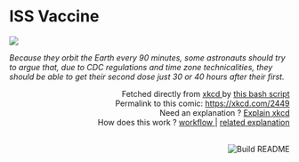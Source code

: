 # <b>ISS Vaccine</b>

[![](https://imgs.xkcd.com/comics/iss_vaccine.png)](https://xkcd.com/2449)

<i>Because they orbit the Earth every 90 minutes, some astronauts should try to argue that, due to CDC regulations and time zone technicalities, they should be able to get their second dose just 30 or 40 hours after their first.</i>

<div align="right">
  Fetched directly from
  <a href="https://xkcd.com">
    xkcd
  </a>
  by
  <a href="https://github.com/Vanille-N/Vanille-N/blob/master/fetch">
    this bash script
  </a>
</div>
<div align="right">
  Permalink to this comic:
  <a href="https://xkcd.com/2449">
    https://xkcd.com/2449
  </a>
</div>
<div align="right">
  Need an explanation ?
  <a href="https://www.explainxkcd.com/wiki/index.php/2449">
    Explain xkcd
  </a>
</div>
<div align="right">
  How does this work ?
  <a href="https://github.com/Vanille-N/Vanille-N/blob/master/.github/workflows/build.yml">
    workflow
  </a>
  |
  <a href="https://simonwillison.net/2020/Jul/10/self-updating-profile-readme/">
    related explanation
  </a>
</div><br>

<a href="https://github.com/Vanille-N/Vanille-N/actions"><img src="https://github.com/Vanille-N/Vanille-N/workflows/Build%20README/badge.svg" align="right" alt="Build README"></a>
